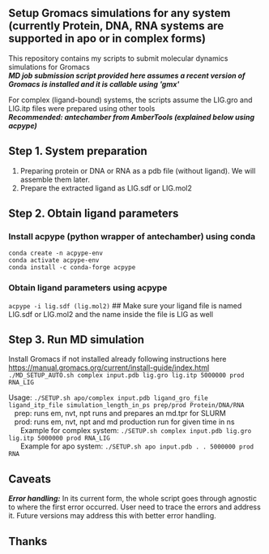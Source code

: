 ## Setup Gromacs simulations for any system (currently Protein, DNA, RNA systems are supported in apo or in complex forms)
This repository contains my scripts to submit molecular dynamics simulations for Gromacs  
***MD job submission script provided here assumes a recent version of Gromacs is installed and it is callable using 'gmx'***  

For complex (ligand-bound) systems, the scripts assume the LIG.gro and LIG.itp files were prepared using other tools  
***Recommended: antechamber from AmberTools (explained below using acpype)***

## Step 1. System preparation
  1. Preparing protein or DNA or RNA as a pdb file (without ligand). We will assemble them later.
  2. Prepare the extracted ligand as LIG.sdf or LIG.mol2

## Step 2. Obtain ligand parameters
### Install acpype (python wrapper of antechamber) using conda
  ```conda create -n acpype-env```  
  ```conda activate acpype-env```  
  ```conda install -c conda-forge acpype```  

### Obtain ligand parameters using acpype
  ```acpype -i lig.sdf (lig.mol2)```  ## Make sure your ligand file is named LIG.sdf or LIG.mol2 and the name inside the file is LIG as well

## Step 3. Run MD simulation
  Install Gromacs if not installed already following instructions here https://manual.gromacs.org/current/install-guide/index.html
  ```./MD_SETUP_AUTO.sh complex input.pdb lig.gro lig.itp 5000000 prod RNA_LIG```  

  Usage: ```./SETUP.sh apo/complex input.pdb ligand_gro_file ligand_itp_file simulation_length_in_ps prep/prod Protein/DNA/RNA```  
  &nbsp;&nbsp;&nbsp;prep: runs em, nvt, npt runs and prepares an md.tpr for SLURM  
  &nbsp;&nbsp;&nbsp;prod: runs em, nvt, npt and md production run for given time in ns  
  &nbsp;&nbsp;&nbsp;&nbsp;&nbsp;&nbsp;Example for complex system: ```./SETUP.sh complex input.pdb lig.gro lig.itp 5000000 prod RNA_LIG```  
  &nbsp;&nbsp;&nbsp;&nbsp;&nbsp;&nbsp;Example for apo system: ```./SETUP.sh apo input.pdb . . 5000000 prod RNA```  

## Caveats
***Error handling:*** In its current form, the whole script goes through agnostic to where the first error occurred. User need to trace the errors and address it. Future versions may address this with better error handling.

## Thanks
